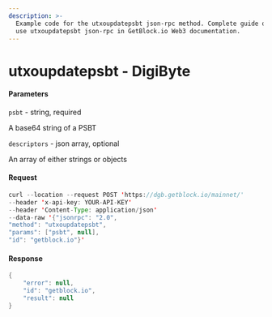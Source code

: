 ```yaml
---
description: >-
  Example code for the utxoupdatepsbt json-rpc method. Сomplete guide on how to
  use utxoupdatepsbt json-rpc in GetBlock.io Web3 documentation.
---
```


# utxoupdatepsbt - DigiByte

#### Parameters

`psbt` - string, required

A base64 string of a PSBT

`descriptors` - json array, optional

An array of either strings or objects

#### Request

```java
curl --location --request POST 'https://dgb.getblock.io/mainnet/' 
--header 'x-api-key: YOUR-API-KEY' 
--header 'Content-Type: application/json' 
--data-raw '{"jsonrpc": "2.0",
"method": "utxoupdatepsbt",
"params": ["psbt", null],
"id": "getblock.io"}'
```

#### Response

```java
{
    "error": null,
    "id": "getblock.io",
    "result": null
}
```
